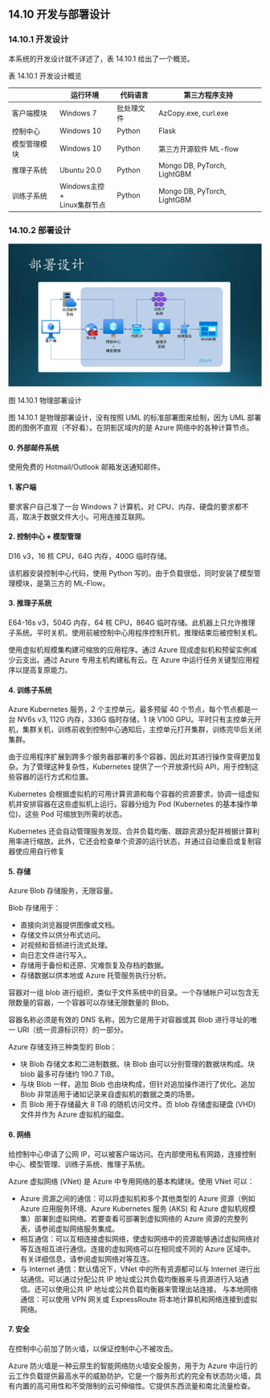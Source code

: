 
## 14.10 开发与部署设计

### 14.10.1 开发设计

本系统的开发设计就不详述了，表 14.10.1 给出了一个概览。

表 14.10.1 开发设计概览

||运行环境|代码语言|第三方程序支持|
|--|-|--|-------|
|客户端模块|Windows 7|批处理文件|AzCopy.exe, curl.exe|
|控制中心|Windows 10| Python | Flask|
|模型管理模块| Windows 10| Python |第三方开源软件 ML-flow|
|推理子系统| Ubuntu 20.0| Python |Mongo DB, PyTorch, LightGBM|
|训练子系统| Windows主控 +<br>Linux集群节点| Python| Mongo DB, PyTorch, LightGBM|


### 14.10.2 部署设计

<img src="img/Slide23.SVG"/>

图 14.10.1 物理部署设计


图 14.10.1 是物理部署设计，没有按照 UML 的标准部署图来绘制，因为 UML 部署图的图例不直观（不好看）。在阴影区域内的是 Azure 网络中的各种计算节点。

#### 0. 外部邮件系统

使用免费的 Hotmail/Outlook 邮箱发送通知邮件。

#### 1. 客户端

要求客户自己准了一台 Windows 7 计算机，对 CPU、内存、硬盘的要求都不高，取决于数据文件大小。可用连接互联网。

#### 2. 控制中心 + 模型管理

D16 v3，16 核 CPU，64G 内存，400G 临时存储。

该机器安装控制中心代码，使用 Python 写的。由于负载很低，同时安装了模型管理模块，是第三方的 ML-Flow。

#### 3. 推理子系统

E64-16s v3，504G 内存，64 核 CPU，864G 临时存储。此机器上只允许推理子系统。平时关机，使用前被控制中心用程序控制开机，推理结束后被控制关机。

使用虚拟机规模集构建可缩放的应用程序。通过 Azure 现成虚拟机和预留实例减少云支出。通过 Azure 专用主机构建私有云。在 Azure 中运行任务关键型应用程序以提高复原能力。

#### 4. 训练子系统

Azure Kubernetes 服务，2 个主控单元。最多预留 40 个节点，每个节点都是一台 NV6s v3, 112G 内存，336G 临时存储，1 块 V100 GPU。平时只有主控单元开机，集群关机，训练前收到控制中心通知后，主控单元打开集群，训练完毕后关闭集群。

由于应用程序扩展到跨多个服务器部署的多个容器，因此对其进行操作变得更加复杂。为了管理这种复杂性，Kubernetes 提供了一个开放源代码 API，用于控制这些容器的运行方式和位置。

Kubernetes 会根据虚拟机的可用计算资源和每个容器的资源要求，协调一组虚拟机并安排容器在这些虚拟机上运行。容器分组为 Pod (Kubernetes 的基本操作单位)，这些 Pod 可缩放到所需的状态。

Kubernetes 还会自动管理服务发现、合并负载均衡、跟踪资源分配并根据计算利用率进行缩放。此外，它还会检查单个资源的运行状态，并通过自动重启或复制容器使应用自行修复


#### 5. 存储

Azure Blob 存储服务，无限容量。

Blob 存储用于：

- 直接向浏览器提供图像或文档。
- 存储文件以供分布式访问。
- 对视频和音频进行流式处理。
- 向日志文件进行写入。
- 存储用于备份和还原、灾难恢复及存档的数据。
- 存储数据以供本地或 Azure 托管服务执行分析。

容器对一组 blob 进行组织，类似于文件系统中的目录。一个存储帐户可以包含无限数量的容器，一个容器可以存储无限数量的 Blob。

容器名称必须是有效的 DNS 名称，因为它是用于对容器或其 Blob 进行寻址的唯一 URI（统一资源标识符）的一部分。

Azure 存储支持三种类型的 Blob：

- 块 Blob 存储文本和二进制数据。块 Blob 由可以分别管理的数据块构成。块 blob 最多可存储约 190.7 TiB。
- 与块 Blob 一样，追加 Blob 也由块构成，但针对追加操作进行了优化。追加 Blob 非常适用于诸如记录来自虚拟机的数据之类的场景。
- 页 Blob 用于存储最大 8 TiB 的随机访问文件。页 blob 存储虚拟硬盘 (VHD) 文件并作为 Azure 虚拟机的磁盘。


#### 6. 网络

给控制中心申请了公网 IP，可以被客户端访问。在内部使用私有网路，连接控制中心、模型管理、训练子系统、推理子系统。

Azure 虚拟网络 (VNet) 是 Azure 中专用网络的基本构建块。使用 VNet 可以：

- Azure 资源之间的通信：可以将虚拟机和多个其他类型的 Azure 资源（例如 Azure 应用服务环境、Azure Kubernetes 服务 (AKS) 和 Azure 虚拟机规模集）部署到虚拟网络。若要查看可部署到虚拟网络的 Azure 资源的完整列表，请参阅虚拟网络服务集成。
- 相互通信：可以互相连接虚拟网络，使虚拟网络中的资源能够通过虚拟网络对等互连相互进行通信。连接的虚拟网络可以在相同或不同的 Azure 区域中。有关详细信息，请参阅虚拟网络对等互连。
- 与 Internet 通信：默认情况下，VNet 中的所有资源都可以与 Internet 进行出站通信。可以通过分配公共 IP 地址或公共负载均衡器来与资源进行入站通信。还可以使用公共 IP 地址或公共负载均衡器来管理出站连接。
与本地网络通信：可以使用 VPN 网关或 ExpressRoute 将本地计算机和网络连接到虚拟网络。

#### 7. 安全

在控制中心前加了防火墙，以保证控制中心不被攻击。

Azure 防火墙是一种云原生的智能网络防火墙安全服务，用于为 Azure 中运行的云工作负载提供最高水平的威胁防护。它是一个服务形式的完全有状态防火墙，具有内置的高可用性和不受限制的云可伸缩性。它提供东西流量和南北流量检查。
